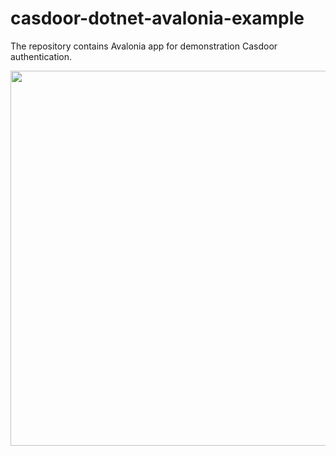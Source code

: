 # casdoor-dotnet-avalonia-example

The repository contains Avalonia app for demonstration Casdoor authentication.

<img src="images/android.gif" widht=200  height=600/>